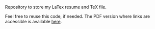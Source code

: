 Repository to store my LaTex resume and TeX file. 

Feel free to reuse this code, if needed.
The PDF version where links are accessible is available [here](https://drive.google.com/file/d/1c2zP20c444dfXdmHDbV-jF_hnJxz8C7i/view?usp=sharing).
